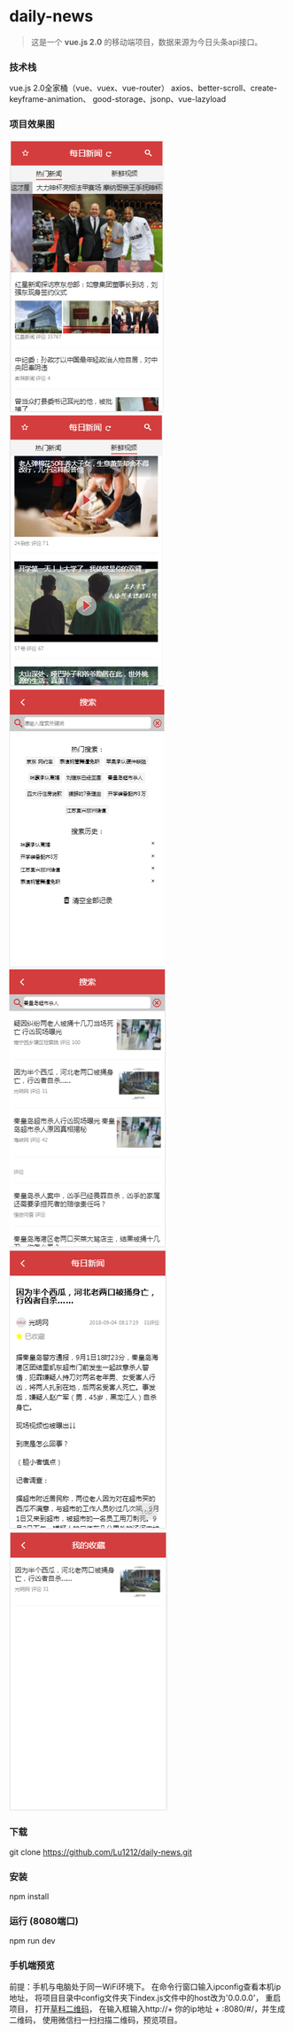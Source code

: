 # daily-news

> 这是一个 **vue.js 2.0** 的移动端项目，数据来源为今日头条api接口。

### 技术栈 ###
vue.js 2.0全家桶（vue、vuex、vue-router）
axios、better-scroll、create-keyframe-animation、
good-storage、jsonp、vue-lazyload

### 项目效果图 ###
![加载失败，请在static/screenshots中查看](./static/screenshots/1.png)![加载失败，请在static/screenshots中查看](./static/screenshots/2.png)![加载失败，请在static/screenshots中查看](./static/screenshots/3.png)![加载失败，请在static/screenshots中查看](./static/screenshots/4.png)![加载失败，请在static/screenshots中查看](./static/screenshots/5.png)![加载失败，请在static/screenshots中查看](./static/screenshots/6.png)

### 下载 ###
git clone https://github.com/Lu1212/daily-news.git

### 安装 ###
npm install

### 运行 (8080端口) ###
npm run dev

### 手机端预览 ###
前提：手机与电脑处于同一WiFi环境下。
在命令行窗口输入ipconfig查看本机ip地址，
将项目目录中config文件夹下index.js文件中的host改为'0.0.0.0'，
重启项目，
打开[草料二维码](https://cli.im/)，
在输入框输入http://+ 你的ip地址 + :8080/#/，并生成二维码，
使用微信扫一扫扫描二维码，预览项目。

